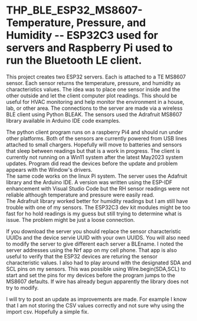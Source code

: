 # THP_BLE_ESP32_MS8607- Temperature, Pressure, and Humidity -- ESP32C3 used for servers and Raspberry Pi used to run the Bluetooth LE client.

This project creates two ESP32 servers.  Each is attached to a TE MS8607 sensor.  Each sensor returns the temperature, pressure, and humidity as characteristics values. 
The idea was to place one sensor inside and the other outside and let the client computer plot readings.  This should be useful for HVAC monitoring and help
monitor the environment in a house, lab, or other area.  The connections to the server are made via a wireless BLE client using Python BLEAK.   The sensors used the 
Adrafruit MS8607 library available in Arduino IDE code examples.  

The python client program runs on a raspberry Pi4 and should run under other platforms.  Both of the sensors are currently powered from USB lines attached to 
small chargers.  Hopefully will move to batteries and sensors that sleep between readings but that is a work in progress.  The client is currently not running 
on a  Win11 system after the latest May2023 system updates. Program did read the devices before the update and problem appears with the Window's drivers.  
The same code works on the linux Pi system.  The server uses the Adafruit library and the Arduino IDE.  A version was written using the ESP-IDF enhancement with 
Visual Studio Code but the RH sensor readings were not reliable although temperature and pressure were easily read.  
The Adrafruit library worked better for humidity readings but I am still have trouble with one of my sensors.  The ESP32C3 dev kit modules might be too fast 
for ho hold readings is my guess but still trying to determine what is issue. The problem might be just a loose connection. 

If you download the server you should replace the sensor characteristic UUIDs and the device servie UUID with your own UUIDS.   You will also need to modify the
server to give different each server a BLEname.  I noted the server addresses using the Nrf app on my cell phone.  That app is also useful to verify that the
ESP32 devices are returing the sensor characteristic values.  I also had to play around with the designated SDA and SCL pins on my sensors.  This was possible using 
Wire.begin(SDA,SCL) to start and set the pins for my devices before the program jumps to the MS8607 defaults.  If wire has already begun apparently the library does 
not try to modify.

I will try to post an update as improvements are made.  For example I know that I am not storing the CSV values correctly and not sure why using the import csv. 
Hopefully a simple fix.  
